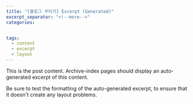 ```yaml
---
title: "[블로그 꾸미기] Excerpt (Generated)"
excerpt_separator: "<!--more-->"
categories: 


tags:
  - content
  - excerpt
  - layout
---
```


This is the post content. Archive-index pages should display an auto-generated excerpt of this content.

<!--more-->

Be sure to test the formatting of the auto-generated excerpt, to ensure that it doesn't create any layout problems.